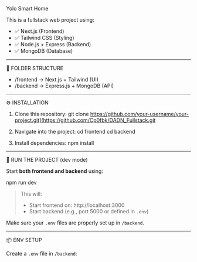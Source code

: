 Yolo Smart Home

This is a fullstack web project using:

- ✅ Next.js (Frontend)
- ✅ Tailwind CSS (Styling)
- ✅ Node.js + Express (Backend)
- ✅ MongoDB (Database)

---

📁 FOLDER STRUCTURE

- /frontend → Next.js + Tailwind (UI)
- /backend  → Express.js + MongoDB (API)

---

⚙️ INSTALLATION

1. Clone this repository:
   git clone https://github.com/your-username/your-project.git](https://github.com/Cp0fbk/DADN_Fullstack.git

2. Navigate into the project:
   cd frontend
   cd backend

4. Install dependencies:
   npm install

---

🚀 RUN THE PROJECT (dev mode)

Start **both frontend and backend** using:

   npm run dev

> This will:
> - Start frontend on: http://localhost:3000
> - Start backend (e.g., port 5000 or defined in `.env`)

Make sure your `.env` files are properly set up in `/backend`.

---

📦 ENV SETUP

Create a `.env` file in `/backend`:
